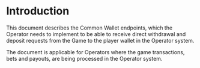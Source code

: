 # Introduction

This document describes the Common Wallet endpoints, which the Operator needs to implement to be able to receive direct
withdrawal and deposit requests from the Game to the player wallet in the Operator system.

The document is applicable for Operators where the game transactions, bets and payouts, are being processed in the
Operator system.
